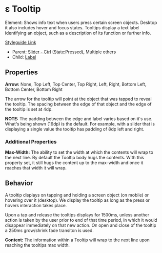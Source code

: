 # ε Tooltip

Element: Shows info text when users press certain screen objects. Desktop it also includes hover and focus states. Tooltips display a text label identifying an object, such as a description of its function or further info.

[Styleguide Link](https://zpl.io/2vDWlrJ)

* Parent: [Slider - Ctrl](slider/) (State:Pressed), Multiple others
* Child: [Label](label.md)

## Properties

**Arrow:** None, Top Left, Top Center, Top Right, Left, Right, Bottom Left, Bottom Center, Bottom Right

The arrow for the tooltip will point at the object that was tapped to reveal the tooltip. The spacing between the edge of that object and the edge of the tooltip is set at 4dp.

**NOTE:** The padding between the edge and label varies based on it's use. What's being shown (16dp) is the default. For example, with a slider that is displaying a single value the tooltip has padding of 8dp left and right.

### Additional Properties

**Max-Width:** The ability to set the width at which the contents will wrap to the next line. By default the Tooltip body hugs the contents. With this property set, it still hugs the content up to the max-width and once it reaches that width it will wrap.

## Behavior

A tooltip displays on tapping and holding a screen object (on mobile) or hovering over it (desktop). We display the tooltip as long as the press or hovers interaction takes place.

Upon a tap and release the tooltips displays for 1500ms, unless another action is taken by the user prior to end of that time period, in which it would disappear immediately on that new action. On open and close of the tooltip a 250ms grow/shrink fade transiton is used.

**Content:** The information within a Tooltip will wrap to the next line upon reaching the tooltips max width.
